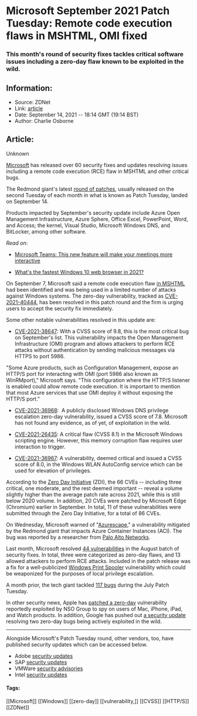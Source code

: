 # Microsoft September 2021 Patch Tuesday: Remote code execution flaws in MSHTML, OMI fixed
### This month's round of security fixes tackles critical software issues including a zero-day flaw known to be exploited in the wild.

## Information:
+ Source: ZDNet
+ Link: [article](https://www.zdnet.com/article/microsoft-september-2021-patch-tuesday-remote-code-execution-flaws-in-mshtml-open-management-fixed/)
+ Date: September 14, 2021 -- 18:14 GMT (19:14 BST)
+ Author: Charlie Osborne


## Article:
Unknown


[Microsoft](https://www.zdnet.com/topic/microsoft/) has released over 60 security fixes and updates resolving issues including a remote code execution (RCE) flaw in MSHTML and other critical bugs.

The Redmond giant's latest [round of patches](https://msrc.microsoft.com/update-guide/en-us), usually released on the second Tuesday of each month in what is known as Patch Tuesday, landed on September 14.

Products impacted by September's security update include Azure Open Management Infrastructure, Azure Sphere, Office Excel, PowerPoint, Word, and Access; the kernel, Visual Studio, Microsoft Windows DNS, and BitLocker, among other software.  

*Read on*: 

* [Microsoft Teams: This new feature will make your meetings more interactive](https://www.zdnet.com/article/microsoft-teams-this-new-feature-will-make-your-meetings-more-interactive/)  

* [What's the fastest Windows 10 web browser in 2021?](https://www.zdnet.com/article/whats-2021-windows-10-fastest-web-browser/)  


On September 7, Microsoft said a remote code execution flaw [in MSHTML](https://www.zdnet.com/article/microsoft-cisa-urge-use-of-mitigations-and-workarounds-for-office-document-vulnerability/) had been identified and was being used in a limited number of attacks against Windows systems. The zero-day vulnerability, tracked as [CVE-2021-40444](https://msrc.microsoft.com/update-guide/vulnerability/CVE-2021-40444), has been resolved in this patch round and the firm is urging users to accept the security fix immediately. 

Some other notable vulnerabilities resolved in this update are: 

* [CVE-2021-38647](https://msrc.microsoft.com/update-guide/vulnerability/CVE-2021-38647): With a CVSS score of 9.8, this is the most critical bug on September's list. This vulnerability impacts the Open Management Infrastructure (OMI) program and allows attackers to perform RCE attacks without authentication by sending malicious messages via HTTPS to port 5986.

"Some Azure products, such as Configuration Management, expose an HTTP/S port for interacting with OMI (port 5986 also known as WinRMport)," Microsoft says. "This configuration where the HTTP/S listener is enabled could allow remote code execution. It is important to mention that most Azure services that use OMI deploy it without exposing the HTTP/S port."

* [CVE-2021-36968](https://msrc.microsoft.com/update-guide/vulnerability/CVE-2021-36968):  A publicly disclosed Windows DNS privilege escalation zero-day vulnerability, issued a CVSS score of 7.8. Microsoft has not found any evidence, as of yet, of exploitation in the wild.
* [CVE-2021-26435](https://msrc.microsoft.com/update-guide/vulnerability/CVE-2021-26435): A critical flaw (CVSS 8.1) in the Microsoft Windows scripting engine. However, this memory corruption flaw requires user interaction to trigger.  

* [CVE-2021-36967](https://msrc.microsoft.com/update-guide/vulnerability/CVE-2021-36967): A vulnerability, deemed critical and issued a CVSS score of 8.0, in the Windows WLAN AutoConfig service which can be used for elevation of privileges.   







According to the [Zero Day Initiative](https://www.zerodayinitiative.com/blog/2021/9/14/the-september-2021-security-update-review-kpgpb) (ZDI), the 66 CVEs -- including three critical, one moderate, and the rest deemed important -- reveal a volume slightly higher than the average patch rate across 2021, while this is still below 2020 volume. In addition, 20 CVEs were patched by Microsoft Edge (Chromium) earlier in September. In total, 11 of these vulnerabilities were submitted through the Zero Day Initiative, for a total of 86 CVEs.

On Wednesday, Microsoft warned of "[Azurescape](https://msrc-blog.microsoft.com/2021/09/08/coordinated-disclosure-of-vulnerability-in-azure-container-instances-service/)," a vulnerability mitigated by the Redmond giant that impacts Azure Container Instances (ACI). The bug was reported by a researcher from [Palo Alto Networks](https://unit42.paloaltonetworks.com/azure-container-instances/). 

Last month, Microsoft resolved [44 vulnerabilities](https://www.zdnet.com/article/microsofts-august-2021-patch-tuesday-45-flaws-fixed-seven-critical-including-print-spooler-vulnerability/) in the August batch of security fixes. In total, three were categorized as zero-day flaws, and 13 allowed attackers to perform RCE attacks. Included in the patch release was a fix for a well-publicized [Windows Print Spooler](https://www.zdnet.com/article/windows-print-spooler-hit-with-local-privilege-escalation-vulnerability/) vulnerability which could be weaponized for the purposes of local privilege escalation.

A month prior, the tech giant tackled [117 bugs](https://www.zdnet.com/article/microsoft-july-2021-patch-tuesday-117-vulnerabilities-pwn2own-exchange-server-bug-fixed/) during the July Patch Tuesday.

In other security news, Apple has [patched a zero-day](https://www.zdnet.com/article/apple-releases-update-fixing-nso-spyware-vulnerability-affecting-macs-iphones-ipads-and-watches/) vulnerability reportedly exploited by NSO Group to spy on users of Mac, iPhone, iPad, and Watch products. In addition, Google has pushed out [a security update](https://www.zdnet.com/article/google-patches-two-chrome-zero-days/) resolving two zero-day bugs being actively exploited in the wild. 



---

Alongside Microsoft's Patch Tuesday round, other vendors, too, have published security updates which can be accessed below.

* Adobe [security updates](https://helpx.adobe.com/security.html)
* SAP [security updates](https://wiki.scn.sap.com/wiki/display/PSR/The+Official+SAP+Product+Security+Response+Space)
* VMWare [security advisories](https://www.vmware.com/security/advisories.html)
* Intel [security updates](https://www.intel.com/content/www/us/en/security-center/default.html)





#### Tags:
[[Microsoft]] [[Windows]] [[zero-day]] [[vulnerability,]] [[CVSS]] [[HTTP/S]] [[ZDNet]]
